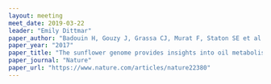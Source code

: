 ```yaml
---
layout: meeting
meet_date: 2019-03-22
leader: "Emily Dittmar"
paper_author: "Badouin H, Gouzy J, Grassa CJ, Murat F, Staton SE et al."
paper_year: "2017"
paper_title: "The sunflower genome provides insights into oil metabolism, flowering and Asterid evolution"
paper_journal: "Nature"
paper_url: "https://www.nature.com/articles/nature22380"
---
```

